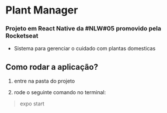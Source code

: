 # Plant Manager

### Projeto em React Native da #NLW#05 promovido pela Rocketseat

- Sistema para gerenciar o cuidado com plantas domesticas

## Como rodar a aplicação?

1. entre na pasta do projeto

2. rode o seguinte comando no terminal:
> expo start
